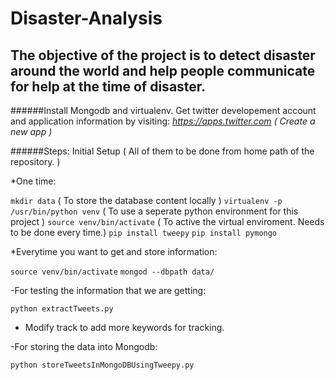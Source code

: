 # Disaster-Analysis
## The objective of the project is to detect disaster around the world and help people communicate for help at the time of disaster.

######Install Mongodb and virtualenv.
Get twitter developement account and application information by visiting: *https://apps.twitter.com ( Create a new app )*

######Steps: Initial Setup ( All of them to be done from home path of the repository. )



*One time:

`mkdir data` ( To store the database content locally )
`virtualenv -p /usr/bin/python venv` ( To use a seperate python environment for this project )
`source venv/bin/activate` ( To active the virtual enviroment. Needs to be done every time.)
`pip install tweepy`
`pip install pymongo`

*Everytime you want to get and store information:

`source venv/bin/activate`
`mongod --dbpath data/`

-For testing the information that we are getting:

`python extractTweets.py` 

  - Modify track to add more keywords for tracking.

-For storing the data into Mongodb:

`python storeTweetsInMongoDBUsingTweepy.py`
